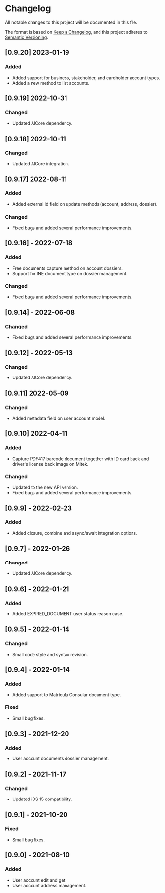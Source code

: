 # Changelog
All notable changes to this project will be documented in this file.

The format is based on [Keep a Changelog](https://keepachangelog.com/en/1.0.0/),
and this project adheres to [Semantic Versioning](https://semver.org/spec/v2.0.0.html).


## [0.9.20] 2023-01-19

### Added
- Added support for business, stakeholder, and cardholder account types.
- Added a new method to list accounts.


## [0.9.19] 2022-10-31

### Changed
- Updated AlCore dependency.


## [0.9.18] 2022-10-11

### Changed
- Updated AlCore integration.


## [0.9.17] 2022-08-11

### Added
- Added external id field on update methods (account, address, dossier).

### Changed
- Fixed bugs and added several performance improvements.


## [0.9.16] - 2022-07-18

### Added
- Free documents capture method on account dossiers.
- Support for INE document type on dossier management.

### Changed
- Fixed bugs and added several performance improvements.


## [0.9.14] - 2022-06-08

### Changed
- Fixed bugs and added several performance improvements.


## [0.9.12] - 2022-05-13

### Changed
- Updated AlCore dependency.


## [0.9.11] 2022-05-09

### Changed
- Added metadata field on user account model.


## [0.9.10] 2022-04-11

### Added
- Capture PDF417 barcode document together with ID card back and driver's license back image on Mitek.

### Changed
- Updated to the new API version.
- Fixed bugs and added several performance improvements.


## [0.9.9] - 2022-02-23

### Added
- Added closure, combine and async/await integration options.


## [0.9.7] - 2022-01-26

### Changed
- Updated AlCore dependency.


## [0.9.6] - 2022-01-21

### Added
- Added EXPIRED_DOCUMENT user status reason case.


## [0.9.5] - 2022-01-14

### Changed
- Small code style and syntax revision.


## [0.9.4] - 2022-01-14

### Added
- Added support to Matrícula Consular document type.

### Fixed
- Small bug fixes.


## [0.9.3] - 2021-12-20

### Added
- User account documents dossier management.


## [0.9.2] - 2021-11-17

### Changed
- Updated iOS 15 compatibility.


## [0.9.1] - 2021-10-20

### Fixed
- Small bug fixes.


## [0.9.0] - 2021-08-10

### Added
- User account edit and get.
- User account address management.
